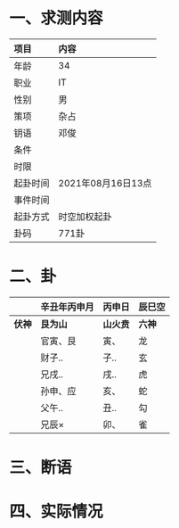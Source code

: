 # 一、求测内容
|项目|内容|
|:-|:-|
|年龄|34|
|职业|IT|
|性别|男|
|策项|杂占|
|钥语|邓俊|
|条件||
|时限||
|起卦时间|2021年08月16日13点|
|事件时间||
|起卦方式|时空加权起卦|
|卦码|771卦|

# 二、卦
||辛丑年丙申月|丙申日|辰巳空|
|:-|:-|:-|:-|
|**伏神**|**艮为山**|**山火贲**|**六神**|
||官寅、艮|寅、|龙|
||财子..|子..|玄|
||兄戌..|戌..|虎|
||孙申、应|亥、|蛇|
||父午..|丑..|勾|
||兄辰×|卯、|雀|


# 三、断语

# 四、实际情况